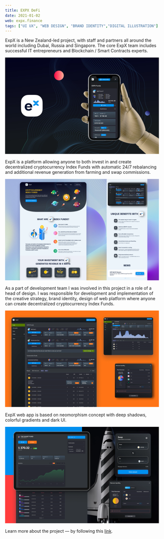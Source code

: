 ```yaml
---
title: EXPX DeFi
date: 2021-01-02
web: expx.finance
tags: ["UI UX", "WEB DESIGN", "BRAND IDENTITY","DIGITAL ILLUSTRATION"]
---
```


ExpX is a New Zealand-led project, with staff and partners all around the world including Dubai, Russia and Singapore.
The core ExpX team includes successful IT entrepreneurs and Blockchain / Smart Contracts experts.

![1-expx-desktop@2x](./1-expx-desktop@2x.webp)

ExpX is a platform allowing anyone to both invest in and create decentralized cryptocurrency Index Funds with automatic 24/7 rebalancing and additional revenue generation from farming and swap commissions.

![2-expx-desktop@2x](./2-expx-desktop@2x.webp)

As a part of development team I was involved in this project in a role of a head of design. I was responsible for development and implementation of the creative strategy, brand identity, design of web platform where anyone can create decentralized cryptocurrency Index Funds.

![3-expx-desktop@2x](./3-expx-desktop@2x.webp)

ExpX web app is based on neomorphism concept with deep shadows, colorful gradients and dark UI.

![4-expx-desktop@2x](./4-expx-desktop@2x.webp)

Learn more about the project  — by following this [link](https://expx.gitbook.io/expx-docs/basic-concepts/what-is-expx/ "EXPX Concept").

